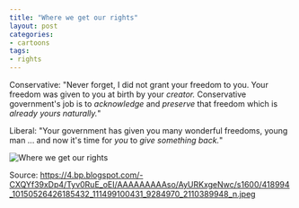 ```yaml
---
title: "Where we get our rights"
layout: post
categories:
- cartoons
tags:
- rights
---
```


Conservative: "Never forget, I did not grant your freedom to you. Your freedom was given to you at birth by your *creator.* Conservative government's job is to *acknowledge* and *preserve* that freedom which is *already yours naturally.*"

Liberal: "Your government has given you many wonderful freedoms, young man ... and now it's time for *you* to *give something back.*"

![Where we get our rights](https://4.bp.blogspot.com/-CXQYf39xDp4/Tyv0RuE_oEI/AAAAAAAAAso/AyURKxgeNwc/s1600/418994_10150526426185432_111499100431_9284970_2110389948_n.jpeg)

Source: https://4.bp.blogspot.com/-CXQYf39xDp4/Tyv0RuE_oEI/AAAAAAAAAso/AyURKxgeNwc/s1600/418994_10150526426185432_111499100431_9284970_2110389948_n.jpeg
